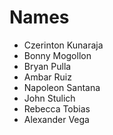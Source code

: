 # Names

* Czerinton Kunaraja
* Bonny Mogollon
* Bryan Pulla
* Ambar Ruiz 
* Napoleon Santana
* John Stulich
* Rebecca Tobias
* Alexander Vega
